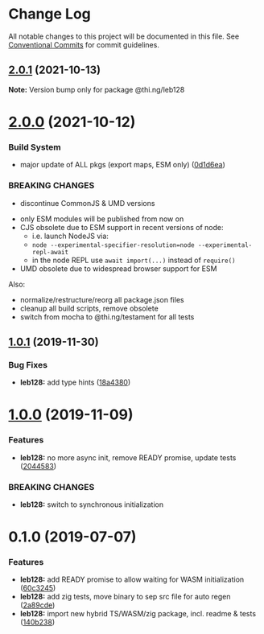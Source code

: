 # Change Log

All notable changes to this project will be documented in this file.
See [Conventional Commits](https://conventionalcommits.org) for commit guidelines.

## [2.0.1](https://github.com/thi-ng/umbrella/compare/@thi.ng/leb128@2.0.0...@thi.ng/leb128@2.0.1) (2021-10-13)

**Note:** Version bump only for package @thi.ng/leb128





# [2.0.0](https://github.com/thi-ng/umbrella/compare/@thi.ng/leb128@1.0.69...@thi.ng/leb128@2.0.0) (2021-10-12)


### Build System

* major update of ALL pkgs (export maps, ESM only) ([0d1d6ea](https://github.com/thi-ng/umbrella/commit/0d1d6ea9fab2a645d6c5f2bf2591459b939c09b6))


### BREAKING CHANGES

* discontinue CommonJS & UMD versions

- only ESM modules will be published from now on
- CJS obsolete due to ESM support in recent versions of node:
  - i.e. launch NodeJS via:
  - `node --experimental-specifier-resolution=node --experimental-repl-await`
  - in the node REPL use `await import(...)` instead of `require()`
- UMD obsolete due to widespread browser support for ESM

Also:
- normalize/restructure/reorg all package.json files
- cleanup all build scripts, remove obsolete
- switch from mocha to @thi.ng/testament for all tests






##  [1.0.1](https://github.com/thi-ng/umbrella/compare/@thi.ng/leb128@1.0.0...@thi.ng/leb128@1.0.1) (2019-11-30) 

###  Bug Fixes 

- **leb128:** add type hints ([18a4380](https://github.com/thi-ng/umbrella/commit/18a4380336604f4a8fc890296d5c9dce5d9c0cd2)) 

#  [1.0.0](https://github.com/thi-ng/umbrella/compare/@thi.ng/leb128@0.1.5...@thi.ng/leb128@1.0.0) (2019-11-09) 

###  Features 

- **leb128:** no more async init, remove READY promise, update tests ([2044583](https://github.com/thi-ng/umbrella/commit/20445837f5af1891703e1c51fe8db56e69f11c86)) 

###  BREAKING CHANGES 

- **leb128:** switch to synchronous initialization 

#  0.1.0 (2019-07-07) 

###  Features 

- **leb128:** add READY promise to allow waiting for WASM initialization ([60c3245](https://github.com/thi-ng/umbrella/commit/60c3245)) 
- **leb128:** add zig tests, move binary to sep src file for auto regen ([2a89cde](https://github.com/thi-ng/umbrella/commit/2a89cde)) 
- **leb128:** import new hybrid TS/WASM/zig package, incl. readme & tests ([140b238](https://github.com/thi-ng/umbrella/commit/140b238))
